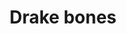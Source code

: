 ---
layout: item
title: Drake bones
item-id: 22783
datatable: true
id: 22783
name: "Drake bones"
members: true
lowalch: 64
highalch: 96
examine: "The bones of a ferocious Drake."
monsters:
  - id: 8612
    name: "Drake"
    members: true
    combat_level: 192
    wiki_url: "https://oldschool.runescape.wiki/w/Drake"
    drops:
      - quantity: "1"
        rarity: 1
    image: "https://oldschool.runescape.wiki/images/thumb/d/da/Drake.png/280px-Drake.png?289eb"
  - id: 10400
    name: "Guardian Drake"
    members: true
    combat_level: 386
    wiki_url: "https://oldschool.runescape.wiki/w/Guardian_Drake"
    drops:
      - quantity: "1"
        rarity: 1
    image: "https://oldschool.runescape.wiki/images/thumb/9/90/Guardian_Drake.png/280px-Guardian_Drake.png?3009d"
---